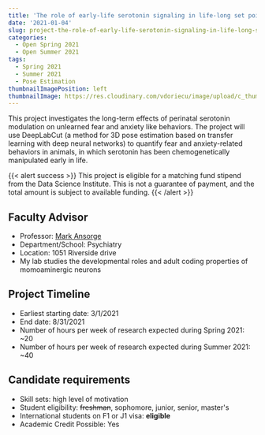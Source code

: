 ```yaml
---
title: 'The role of early-life serotonin signaling in life-long set point determination for fear and anxiety-like behaviors'
date: '2021-01-04'
slug: project-the-role-of-early-life-serotonin-signaling-in-life-long-set-point-determination-for-fear-and-anxiety-like-behaviors
categories:
  - Open Spring 2021
  - Open Summer 2021
tags:
  - Spring 2021
  - Summer 2021
  - Pose Estimation
thumbnailImagePosition: left
thumbnailImage: https://res.cloudinary.com/vdoriecu/image/upload/c_thumb,w_200,g_face/v1610746426/neurotransmitters_jcyzmz.png
---
```

This project investigates the long-term effects of perinatal serotonin modulation on unlearned fear and anxiety like behaviors. The project will use DeepLabCut (a method for 3D pose estimation based on transfer learning with deep neural networks) to quantify fear and anxiety-related behaviors in animals, in which serotonin has been chemogenetically manipulated early in life. 

<!--more-->

{{< alert success >}}
This project is eligible for a matching fund stipend from the Data Science Institute. This is not a guarantee of payment, and the total amount is subject to available funding.
{{< /alert >}}

## Faculty Advisor
+ Professor: [Mark Ansorge](https://www.columbiapsychiatry.org/profile/mark-ansorge-phd)
+ Department/School: Psychiatry
+ Location: 1051 Riverside drive
+ My lab studies the developmental roles and adult coding properties of momoaminergic neurons

## Project Timeline
+ Earliest starting date: 3/1/2021
+ End date: 8/31/2021
+ Number of hours per week of research expected during Spring 2021: ~20
+ Number of hours per week of research expected during Summer 2021: ~40

## Candidate requirements
+ Skill sets: high level of motivation
+ Student eligibility: ~~freshman~~, sophomore, junior, senior, master's
+ International students on F1 or J1 visa: **eligible**
+ Academic Credit Possible: Yes

